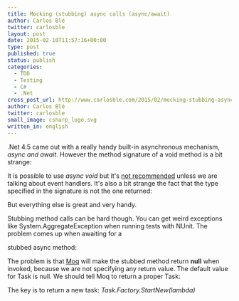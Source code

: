 ```yaml
---
title: Mocking (stubbing) async calls (async/await)
author: Carlos Blé
twitter: carlosble
layout: post
date: 2015-02-10T11:57:16+00:00
type: post
published: true
status: publish
categories:
  - TDD
  - Testing 
  - C#
  - .Net
cross_post_url: http://www.carlosble.com/2015/02/mocking-stubbing-async-calls-asyncawait/
author: Carlos Blé
twitter: carlosble
small_image: csharp_logo.svg
written_in: english
---
```


.Net 4.5 came out with a really handy built-in asynchronous mechanism, _async and await_. However the method signature of a void method is a bit strange:

<script src="https://gist.github.com/trikitrok/84a02a4e739d15edbff016d08294b033.js"></script>

It is possible to use _async void_ but it's <a title="Best Practices in Asynchronous Programming" href="https://msdn.microsoft.com/en-us/magazine/jj991977.aspx">not recommended</a> unless we are talking about event handlers. It's also a bit strange the fact that the type specified in the signature is not the one returned:

<script src="https://gist.github.com/trikitrok/79a25b08d1d01ca5b00cbe2f6e0a2a52.js"></script>

But everything else is great and very handy.

Stubbing method calls can be hard though. You can get weird exceptions like System.AggregateException when running tests with NUnit. The problem comes up when awaiting for a

stubbed async method:

<script src="https://gist.github.com/trikitrok/d174eaea90231e3cc759df0d481214e3.js"></script>

The problem is that [Moq](https://github.com/moq/moq) will make the stubbed method return **null** when invoked, because we are not specifying any return value. The default value for Task<string> is null. We should tell Moq to return a proper Task:

<script src="https://gist.github.com/trikitrok/5da29ff06c346cdaf63b56f1794acef8.js"></script>

The key is to return a new task: _Task.Factory.StartNew(lambda)_